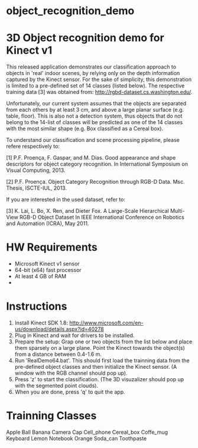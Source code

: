 object_recognition_demo
=======================

3D Object recognition demo for Kinect v1
=======================

This released application demonstrates our classification approach to objects in 'real' indoor scenes, by relying
only on the depth information captured by the Kinect sensor. For the sake of simplicity, this demonstration is limited to
a pre-defined set of 14 classes (listed below). The respective training data [3] was obtained from: http://rgbd-dataset.cs.washington.edu/.

Unfortunately, our current system assumes that the objects are separated from each others by at least 3 cm, and above a large planar surface (e.g. table, floor).
This is also not a detection system, thus objects that do not belong to the 14-list of classes will be
predicted as one of the 14 classes with the most similar shape (e.g. Box classified as a Cereal box).

To understand our classification and scene processing pipeline, please refere respectively to:

[1] P.F. Proença, F. Gaspar, and M. Dias. Good appearance and shape descriptors for object category recognition.
In International Symposium on Visual Computing, 2013.

[2] P.F. Proença. Object Category Recognition through RGB-D Data. Msc. Thesis, ISCTE-IUL, 2013.

If you are interested in the used dataset, refer to: 

[3] K. Lai, L. Bo, X. Ren, and Dieter Fox. A Large-Scale Hierarchical Multi-View RGB-D Object Dataset 
In IEEE International Conference on Robotics and Automation (ICRA), May 2011. 

HW Requirements
=======================

- Microsoft Kinect v1 sensor
- 64-bit (x64) fast processor
- At least 4 GB of RAM
- 

Instructions
=======================

1. Install Kinect SDK 1.8: http://www.microsoft.com/en-us/download/details.aspx?id=40278
2. Plug in Kinect and wait for drivers to be installed.
4. Prepare the setup: Grap one or two objects from the list below and place them sparsely on a large plane.
   Point the Kinect towards the object(s) from a distance between 0.4-1.6 m.
3. Run 'RealDemo64.bat'.
   This should first load the trainning data from the pre-defined object classes and then
   initialize the Kinect sensor. (A window with the RGB channel should pop up).
5. Press 'z' to start the classification. (The 3D visuzalizer should pop up with the segmented point clouds).
6. When you are done, press 'q' to quit the app.


Trainning Classes
=======================

Apple
Ball
Banana
Camera
Cap
Cell_phone
Cereal_box
Coffe_mug
Keyboard
Lemon
Notebook
Orange
Soda_can
Toothpaste
